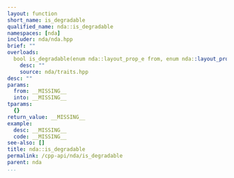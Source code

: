 ```yaml
---
layout: function
short_name: is_degradable
qualified_name: nda::is_degradable
namespaces: [nda]
includer: nda/nda.hpp
brief: ""
overloads:
  bool is_degradable(enum nda::layout_prop_e from, enum nda::layout_prop_e into):
    desc: ""
    source: nda/traits.hpp
desc: ""
params:
  from: __MISSING__
  into: __MISSING__
tparams:
  {}
return_value: __MISSING__
example:
  desc: __MISSING__
  code: __MISSING__
see-also: []
title: nda::is_degradable
permalink: /cpp-api/nda/is_degradable
parent: nda
...
```


